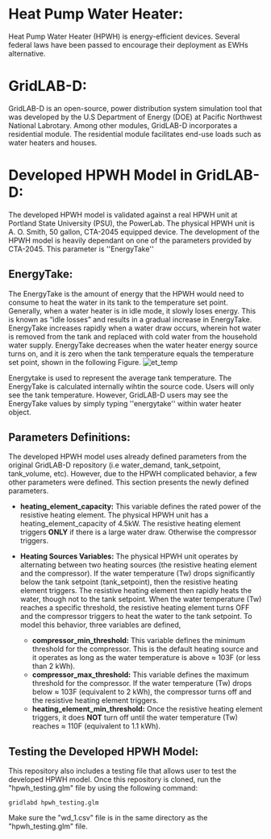 # Heat Pump Water Heater:
Heat Pump Water Heater (HPWH) is energy-efficient devices. Several federal laws have been passed to encourage their deployment as EWHs alternative. 
# GridLAB-D:
GridLAB-D is an open-source, power distribution system simulation tool that was developed by the U.S Department of Energy (DOE) at Pacific Northwest National Labrotary. Among other modules, GridLAB-D incorporates a residential module. The residential module facilitates end-use loads such as water heaters and houses.
# Developed HPWH Model in GridLAB-D:
The developed HPWH model is validated against a real HPWH unit at Portland State University (PSU), the PowerLab. The physical HPWH unit is A. O. Smith, 50 gallon, CTA-2045 equipped device. The development of the HPWH model is heavily dependant on one of the parameters provided by CTA-2045. This parameter is ''EnergyTake''
## EnergyTake:
The EnergyTake is the amount of energy that the HPWH would need to consume to heat the water in its tank to the temperature set point. Generally, when a water heater is in idle mode, it slowly loses energy. This is known as “idle losses” and results in a gradual increase in EnergyTake. EnergyTake increases rapidly when a water draw occurs, wherein hot water is removed from the tank and replaced with cold water from the household water supply. EnergyTake decreases when the water heater energy source turns on, and it is zero when the tank temperature equals the temperature set point, shown in the following Figure. 
![et_temp](https://user-images.githubusercontent.com/56623148/169650900-8e2e3f1a-be4f-4302-8aec-5ce903b20741.png)

Energytake is used to represent the average tank temperature. The EnergyTake is calculated internally wihtin the source code. Users will only see the tank temperature. However, GridLAB-D users may see the EnergyTake values by simply typing ''energytake'' within water heater object.

## Parameters Definitions:
The developed HPWH model uses already defined parameters from the original GridLAB-D repository (i.e water_demand, tank_setpoint, tank_volume, etc).  However, due to the HPWH complicated behavior, a few other parameters were defined. This section presents the newly defined parameters.
- **heating_element_capacity:** This variable defines the rated power of the resistive heating element. The physical HPWH unit has a heating_element_capacity of 4.5kW. The resistive heating element triggers **ONLY** if there is a large water draw. Otherwise the compressor triggers.
- **Heating Sources Variables:** The physical HPWH unit operates by alternating between two heating sources (the resistive heating element and the compressor). If the water temperature (Tw) drops significantly below the tank setpoint (tank_setpoint), then the resistive heating element triggers. The resistive heating element then rapidly heats the water, though not to the tank setpoint. When the water temperature (Tw) reaches a specific threshold, the resistive heating element turns OFF and the compressor triggers to heat the water to the tank setpoint. To model this behavior, three variables are defined, 
     
     - **compressor_min_threshold:** This variable defines the minimum threshold for the compressor. This is the default heating source and it operates as long as the water temperature is above $\approx$ 103F (or less than 2 kWh).
     - **compressor_max_threshold:** This variable defines the maximum threshold for the compressor. If the water temperature (Tw) drops below $\approx$ 103F (equivalent to 2 kWh), the compressor turns off and the resistive heating element triggers. 
     - **heating_element_min_threshold:** Once the resistive heating element triggers, it does **NOT** turn off until the water temperature (Tw) reaches $\approx$ 110F (equivalent to 1.1 kWh).


## Testing the Developed HPWH Model:
This repository also includes a testing file that allows user to test the developed HPWH model. Once this repository is cloned, run the "hpwh_testing.glm" file by using the following command:


```gridlabd hpwh_testing.glm```


Make sure the "wd_1.csv" file is in the same directory as the "hpwh_testing.glm" file.
